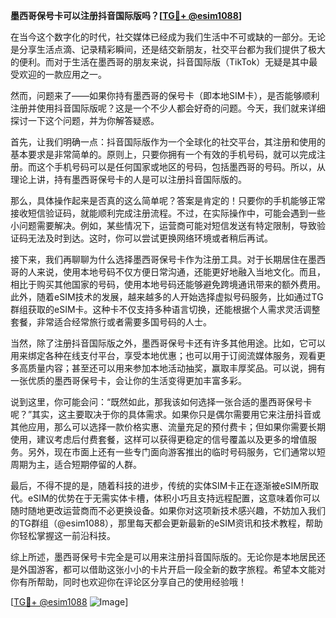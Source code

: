 **墨西哥保号卡可以注册抖音国际版吗？[[TG💪+ @esim1088](https://t.me/s/esim1088)]**

在当今这个数字化的时代，社交媒体已经成为我们生活中不可或缺的一部分。无论是分享生活点滴、记录精彩瞬间，还是结交新朋友，社交平台都为我们提供了极大的便利。而对于生活在墨西哥的朋友来说，抖音国际版（TikTok）无疑是其中最受欢迎的一款应用之一。

然而，问题来了——如果你持有墨西哥的保号卡（即本地SIM卡），是否能够顺利注册并使用抖音国际版呢？这是一个不少人都会好奇的问题。今天，我们就来详细探讨一下这个问题，并为你解答疑惑。

首先，让我们明确一点：抖音国际版作为一个全球化的社交平台，其注册和使用的基本要求是非常简单的。原则上，只要你拥有一个有效的手机号码，就可以完成注册。而这个手机号码可以是任何国家或地区的号码，包括墨西哥的号码。所以，从理论上讲，持有墨西哥保号卡的人是可以注册抖音国际版的。

那么，具体操作起来是否真的这么简单呢？答案是肯定的！只要你的手机能够正常接收短信验证码，就能顺利完成注册流程。不过，在实际操作中，可能会遇到一些小问题需要解决。例如，某些情况下，运营商可能对短信发送有特定限制，导致验证码无法及时到达。这时，你可以尝试更换网络环境或者稍后再试。

接下来，我们再聊聊为什么选择墨西哥保号卡作为注册工具。对于长期居住在墨西哥的人来说，使用本地号码不仅方便日常沟通，还能更好地融入当地文化。而且，相比于购买其他国家的号码，使用本地号码还能够避免跨境通讯带来的额外费用。此外，随着eSIM技术的发展，越来越多的人开始选择虚拟号码服务，比如通过TG群组获取的eSIM卡。这种卡不仅支持多种语言切换，还能根据个人需求灵活调整套餐，非常适合经常旅行或者需要多国号码的人士。

当然，除了注册抖音国际版之外，墨西哥保号卡还有许多其他用途。比如，它可以用来绑定各种在线支付平台，享受本地优惠；也可以用于订阅流媒体服务，观看更多高质量内容；甚至还可以用来参加本地活动抽奖，赢取丰厚奖品。可以说，拥有一张优质的墨西哥保号卡，会让你的生活变得更加丰富多彩。

说到这里，你可能会问：“既然如此，那我该如何选择一张合适的墨西哥保号卡呢？”其实，这主要取决于你的具体需求。如果你只是偶尔需要用它来注册抖音或其他应用，那么可以选择一款价格实惠、流量充足的预付费卡；但如果你需要长期使用，建议考虑后付费套餐，这样可以获得更稳定的信号覆盖以及更多的增值服务。另外，现在市面上还有一些专门面向游客推出的临时号码服务，它们通常以短周期为主，适合短期停留的人群。

最后，不得不提的是，随着科技的进步，传统的实体SIM卡正在逐渐被eSIM所取代。eSIM的优势在于无需实体卡槽，体积小巧且支持远程配置，这意味着你可以随时随地更改运营商而不必更换设备。如果你对这项新技术感兴趣，不妨加入我们的TG群组（@esim1088），那里每天都会更新最新的eSIM资讯和技术教程，帮助你轻松掌握这一前沿科技。

综上所述，墨西哥保号卡完全是可以用来注册抖音国际版的。无论你是本地居民还是外国游客，都可以借助这张小小的卡片开启一段全新的数字旅程。希望本文能对你有所帮助，同时也欢迎你在评论区分享自己的使用经验哦！

[[TG💪+ @esim1088](https://t.me/s/esim1088) ![Image](https://i.postimg.cc/4NQfJmqS/Snipaste-2025-05-13-00-14-12.png)]